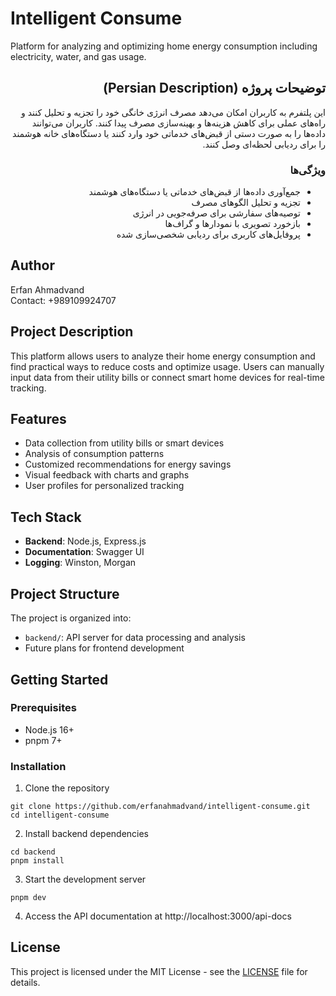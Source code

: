 # Intelligent Consume

Platform for analyzing and optimizing home energy consumption including electricity, water, and gas usage.

<div dir="rtl">

## توضیحات پروژه (Persian Description)

این پلتفرم به کاربران امکان می‌دهد مصرف انرژی خانگی خود را تجزیه و تحلیل کنند و راه‌های عملی برای کاهش هزینه‌ها و بهینه‌سازی مصرف پیدا کنند. کاربران می‌توانند داده‌ها را به صورت دستی از قبض‌های خدماتی خود وارد کنند یا دستگاه‌های خانه هوشمند را برای ردیابی لحظه‌ای وصل کنند.

### ویژگی‌ها

- جمع‌آوری داده‌ها از قبض‌های خدماتی یا دستگاه‌های هوشمند
- تجزیه و تحلیل الگوهای مصرف
- توصیه‌های سفارشی برای صرفه‌جویی در انرژی
- بازخورد تصویری با نمودارها و گراف‌ها
- پروفایل‌های کاربری برای ردیابی شخصی‌سازی شده

</div>

## Author

Erfan Ahmadvand  
Contact: +989109924707

## Project Description

This platform allows users to analyze their home energy consumption and find practical ways to reduce costs and optimize usage. Users can manually input data from their utility bills or connect smart home devices for real-time tracking.

## Features

- Data collection from utility bills or smart devices
- Analysis of consumption patterns
- Customized recommendations for energy savings
- Visual feedback with charts and graphs
- User profiles for personalized tracking

## Tech Stack

- **Backend**: Node.js, Express.js
- **Documentation**: Swagger UI
- **Logging**: Winston, Morgan

## Project Structure

The project is organized into:

- `backend/`: API server for data processing and analysis
- Future plans for frontend development

## Getting Started

### Prerequisites

- Node.js 16+
- pnpm 7+

### Installation

1. Clone the repository
```
git clone https://github.com/erfanahmadvand/intelligent-consume.git
cd intelligent-consume
```

2. Install backend dependencies
```
cd backend
pnpm install
```

3. Start the development server
```
pnpm dev
```

4. Access the API documentation at http://localhost:3000/api-docs

## License

This project is licensed under the MIT License - see the [LICENSE](./backend/LICENSE) file for details. 
